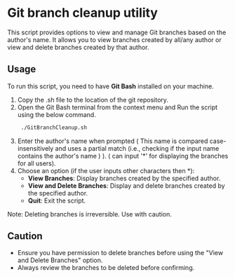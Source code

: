 # Git branch cleanup utility

This script provides options to view and manage Git branches based on the author's name. It allows you to view
branches created by all/any author or view and delete branches created by that author.

## Usage

To run this script, you need to have **Git Bash** installed on your machine.

1. Copy the .sh file to the location of the git repository.
2. Open the Git Bash terminal from the context menu and Run the script using the below command.
   ```sh
    ./GitBranchCleanup.sh
   ```
3. Enter the author's name when prompted ( This name is compared case-insensitively and uses a partial match (i.e.,
   checking if the input name contains the author's name ) ).
   ( can input '*' for displaying the branches for all users).
5. Choose an option (if the user inputs other characters then *):
    * **View Branches**: Display branches created by the specified author.
    * **View and Delete Branches**: Display and delete branches created by the specified author.
    * **Quit**: Exit the script.

Note: Deleting branches is irreversible. Use with caution.

## Caution

* Ensure you have permission to delete branches before using the "View and Delete Branches" option.
* Always review the branches to be deleted before confirming.
